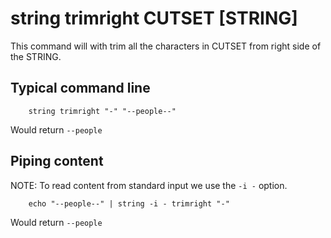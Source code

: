 
# string trimright CUTSET [STRING]


This command will with trim all the characters in
CUTSET from right side of the STRING.

## Typical command line

```shell
    string trimright "-" "--people--"
```

Would return `--people`

## Piping content

NOTE: To read content from standard input we use the `-i -` option.

```shell
    echo "--people--" | string -i - trimright "-"
```

Would return `--people`

